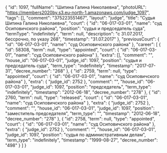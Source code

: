 {
    "id": 1097,
    "fullName": "Шитина Галина Николаевна",
    "photoURL": "https://members2020by.s3.eu-north-1.amazonaws.com/judge_1097",
    "tags": [],
    "comment": "375223551467",
    "layout": "judge",
    "title": "Судья Шитина Галина Николаевна",
    "court": {
        "id": "06-017-03-01",
        "name": "суд Осиповичского района",
        "position": "судья и председатель суда",
        "termType": "indefinitely",
        "term": null,
        "description": "c 31.07.2017, бессрочно, по указу 268",
        "timestamp": "31.07.2017"
    },
    "previousCourt": {
        "id": "06-017-03-01",
        "name": "суд Осиповичского района"
    },
    "career": [
        {
            "id": 58308,
            "term": null,
            "type": "appointed",
            "court": {
                "id": "06-017-03-01",
                "name": "суд Осиповичского района"
            },
            "extra": [],
            "comment": "",
            "house_id": "06-017-03-01",
            "judge_id": 1097,
            "position": "судья и председатель суда",
            "term_type": "indefinitely",
            "timestamp": "2017-07-31",
            "decree_number": "268"
        },
        {
            "id": 2759,
            "term": null,
            "type": "appointed",
            "court": {
                "id": "06-017-03-01",
                "name": "суд Осиповичского района"
            },
            "extra": {
                "judge_id": 2752
            },
            "comment": "",
            "house_id": "06-017-03-01",
            "judge_id": 1097,
            "position": "председатель",
            "term_type": "indefinitely",
            "timestamp": "2012-06-18",
            "decree_number": "278"
        },
        {
            "id": 2760,
            "term": null,
            "type": "released",
            "court": {
                "id": "06-017-03-01",
                "name": "суд Осиповичского района"
            },
            "extra": {
                "judge_id": 2752
            },
            "comment": "",
            "house_id": "06-017-03-01",
            "judge_id": 1097,
            "position": "заместитель председателя",
            "term_type": "",
            "timestamp": "2012-06-18",
            "decree_number": "278"
        },
        {
            "id": 2758,
            "term": null,
            "type": "appointed",
            "court": {
                "id": "06-017-03-01",
                "name": "суд Осиповичского района"
            },
            "extra": {
                "judge_id": 2752
            },
            "comment": "",
            "house_id": "06-017-03-01",
            "judge_id": 1097,
            "position": "судья по административным делам",
            "term_type": "indefinitely",
            "timestamp": "1999-08-27",
            "decree_number": "498"
        }
    ]
}